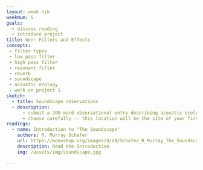 ```yaml
---
layout: week.njk
weekNum: 5
goals: 
  - discuss reading
  - introduce project 
title: Gen~ Filters and Effects
concepts: 
 - filter types 
 - low pass filter
 - high pass filter
 - resonant filter
 - reverb
 - soundscape
 - acoustic ecology
 - work on project 1
sketch: 
  - title: Soundscape observations
  - description:     
      - submit a 200-word observational entry describing acoustic ecology of your selected place using the language from the soundscape text.
      - choose carefully -- this location will be the site of your first project. You will need to set up your computer here and video record a patch you created in the environment.
readings:
  - name: Introduction to "The Soundscape"
    authors: R. Murray Schafer
    url: https://monoskop.org/images/d/d4/Schafer_R_Murray_The_Soundscape_Our_Sonic_Environment_and_the_Tuning_of_the_World_1994.pdf 
    description: Read the Introduction
    img: /assets/img/soundscape.jpg

---
```

